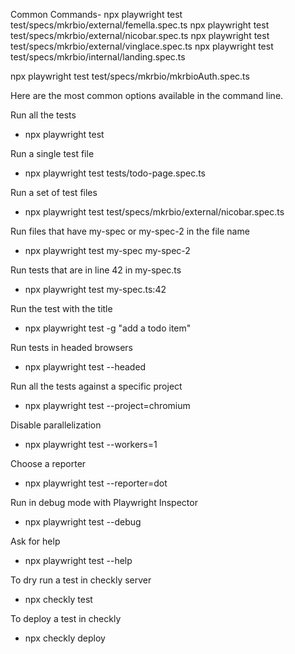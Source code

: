 Common Commands-
npx playwright test test/specs/mkrbio/external/femella.spec.ts
npx playwright test test/specs/mkrbio/external/nicobar.spec.ts
npx playwright test test/specs/mkrbio/external/vinglace.spec.ts
npx playwright test test/specs/mkrbio/internal/landing.spec.ts


npx playwright test test/specs/mkrbio/mkrbioAuth.spec.ts    



Here are the most common options available in the command line.

Run all the tests

  - npx playwright test

Run a single test file

  - npx playwright test tests/todo-page.spec.ts

Run a set of test files

  - npx playwright test test/specs/mkrbio/external/nicobar.spec.ts

Run files that have my-spec or my-spec-2 in the file name

  - npx playwright test my-spec my-spec-2

Run tests that are in line 42 in my-spec.ts

  - npx playwright test my-spec.ts:42

Run the test with the title

  - npx playwright test -g "add a todo item"

Run tests in headed browsers

  - npx playwright test --headed

Run all the tests against a specific project

  - npx playwright test --project=chromium

Disable parallelization

  - npx playwright test --workers=1

Choose a reporter

  - npx playwright test --reporter=dot

Run in debug mode with Playwright Inspector

  - npx playwright test --debug

Ask for help

  - npx playwright test --help



To dry run a test in checkly server
  - npx checkly test

  To deploy a test in checkly
  - npx checkly deploy